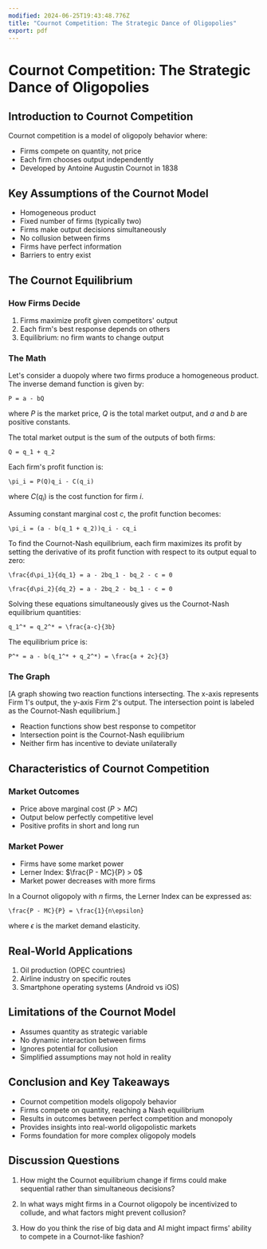 ```yaml
---
modified: 2024-06-25T19:43:48.776Z
title: "Cournot Competition: The Strategic Dance of Oligopolies"
export: pdf
---
```


# Cournot Competition: The Strategic Dance of Oligopolies

## Introduction to Cournot Competition

Cournot competition is a model of oligopoly behavior where:
- Firms compete on quantity, not price
- Each firm chooses output independently
- Developed by Antoine Augustin Cournot in 1838

## Key Assumptions of the Cournot Model

- Homogeneous product
- Fixed number of firms (typically two)
- Firms make output decisions simultaneously
- No collusion between firms
- Firms have perfect information
- Barriers to entry exist

## The Cournot Equilibrium

### How Firms Decide

1. Firms maximize profit given competitors' output
2. Each firm's best response depends on others
3. Equilibrium: no firm wants to change output

### The Math

Let's consider a duopoly where two firms produce a homogeneous product. The inverse demand function is given by:

```{math}
P = a - bQ
```

where $P$ is the market price, $Q$ is the total market output, and $a$ and $b$ are positive constants.

The total market output is the sum of the outputs of both firms:

```{math}
Q = q_1 + q_2
```

Each firm's profit function is:

```{math}
\pi_i = P(Q)q_i - C(q_i)
```

where $C(q_i)$ is the cost function for firm $i$.

Assuming constant marginal cost $c$, the profit function becomes:

```{math}
\pi_i = (a - b(q_1 + q_2))q_i - cq_i
```

To find the Cournot-Nash equilibrium, each firm maximizes its profit by setting the derivative of its profit function with respect to its output equal to zero:

```{math}
\frac{d\pi_1}{dq_1} = a - 2bq_1 - bq_2 - c = 0
```

```{math}
\frac{d\pi_2}{dq_2} = a - 2bq_2 - bq_1 - c = 0
```

Solving these equations simultaneously gives us the Cournot-Nash equilibrium quantities:

```{math}
q_1^* = q_2^* = \frac{a-c}{3b}
```

The equilibrium price is:

```{math}
P^* = a - b(q_1^* + q_2^*) = \frac{a + 2c}{3}
```

### The Graph

[A graph showing two reaction functions intersecting. The x-axis represents Firm 1's output, the y-axis Firm 2's output. The intersection point is labeled as the Cournot-Nash equilibrium.]

- Reaction functions show best response to competitor
- Intersection point is the Cournot-Nash equilibrium
- Neither firm has incentive to deviate unilaterally

## Characteristics of Cournot Competition

### Market Outcomes

- Price above marginal cost $(P > MC)$
- Output below perfectly competitive level
- Positive profits in short and long run

### Market Power

- Firms have some market power
- Lerner Index: $\frac{P - MC}{P} > 0$
- Market power decreases with more firms

In a Cournot oligopoly with $n$ firms, the Lerner Index can be expressed as:

```{math}
\frac{P - MC}{P} = \frac{1}{n\epsilon}
```

where $\epsilon$ is the market demand elasticity.

## Real-World Applications

1. Oil production (OPEC countries)
2. Airline industry on specific routes
3. Smartphone operating systems (Android vs iOS)

## Limitations of the Cournot Model

- Assumes quantity as strategic variable
- No dynamic interaction between firms
- Ignores potential for collusion
- Simplified assumptions may not hold in reality

## Conclusion and Key Takeaways

- Cournot competition models oligopoly behavior
- Firms compete on quantity, reaching a Nash equilibrium
- Results in outcomes between perfect competition and monopoly
- Provides insights into real-world oligopolistic markets
- Forms foundation for more complex oligopoly models

## Discussion Questions

1. How might the Cournot equilibrium change if firms could make sequential rather than simultaneous decisions?

2. In what ways might firms in a Cournot oligopoly be incentivized to collude, and what factors might prevent collusion?

3. How do you think the rise of big data and AI might impact firms' ability to compete in a Cournot-like fashion?

```

